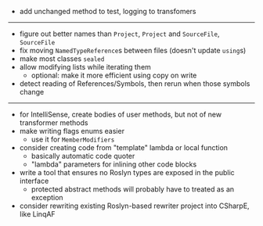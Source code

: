 ﻿- add unchanged method to test, logging to transfomers

---

- figure out better names than `Project`, `Project` and `SourceFile`, `SourceFile`
- fix moving `NamedTypeReference`s between files (doesn't update `using`s)
- make most classes `sealed`
- allow modifying lists while iterating them
  - optional: make it more efficient using copy on write 
- detect reading of References/Symbols, then rerun when those symbols change

---

- for IntelliSense, create bodies of user methods, but not of new transformer methods
- make writing flags enums easier
  - use it for `MemberModifiers`
- consider creating code from "template" lambda or local function  
  - basically automatic code quoter
  - "lambda" parameters for inlining other code blocks
- write a tool that ensures no Roslyn types are exposed in the public interface
  - protected abstract methods will probably have to treated as an exception
- consider rewriting existing Roslyn-based rewriter project into CSharpE, like LinqAF
